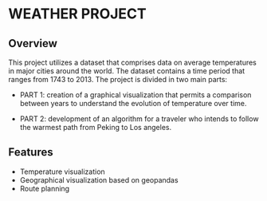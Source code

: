 # WEATHER PROJECT 
## Overview

This project utilizes a dataset that comprises data on average temperatures in major cities around the world.
The dataset contains a time period that ranges from 1743 to 2013.
The project is divided in two main parts: 
    
- PART 1: creation of a graphical visualization that permits a comparison between years to understand the evolution 
          of temperature over time.
  
- PART 2: development of an algorithm for a traveler who intends to follow the warmest path from Peking to Los angeles.

## Features 

  - Temperature visualization
  - Geographical visualization based on geopandas 
  - Route planning




